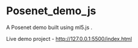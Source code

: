 # Posenet_demo_js
A Posenet demo built using ml5.js .

Live demo project - http://127.0.0.1:5500/index.html
